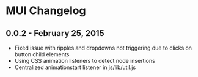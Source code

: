 # MUI Changelog

## 0.0.2 - February 25, 2015

* Fixed issue with ripples and dropdowns not triggering due to clicks on button child elements
* Using CSS animation listeners to detect node insertions
* Centralized animationstart listener in js/lib/util.js
